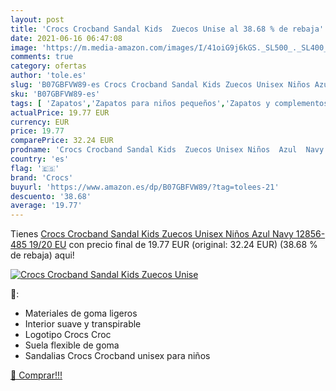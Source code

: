 ```yaml
---
layout: post
title: 'Crocs Crocband Sandal Kids  Zuecos Unise al 38.68 % de rebaja'
date: 2021-06-16 06:47:08
image: 'https://m.media-amazon.com/images/I/41oiG9j6kGS._SL500_._SL400_.jpg'
comments: true
category: ofertas
author: 'tole.es'
slug: 'B07GBFVW89-es Crocs Crocband Sandal Kids Zuecos Unisex Niños Azul Navy...'
sku: 'B07GBFVW89-es'
tags: [ 'Zapatos','Zapatos para niños pequeños','Zapatos y complementos','Zuecos y mules para niño','crocs','zuecos', ]
actualPrice: 19.77 EUR
currency: EUR
price: 19.77
comparePrice: 32.24 EUR
prodname: 'Crocs Crocband Sandal Kids  Zuecos Unisex Niños  Azul  Navy 12856-485   19/20 EU'
country: 'es'
flag: '🇪🇸'
brand: 'Crocs'
buyurl: 'https://www.amazon.es/dp/B07GBFVW89/?tag=tolees-21'
descuento: '38.68'
average: '19.77'
---
```


Tienes [Crocs Crocband Sandal Kids  Zuecos Unisex Niños  Azul  Navy 12856-485   19/20 EU](https://www.amazon.es/dp/B07GBFVW89/?tag=tolees-21) con precio final de  19.77 EUR (original: 32.24 EUR) (38.68 %  de rebaja) aqui!

[![Crocs Crocband Sandal Kids  Zuecos Unise](https://m.media-amazon.com/images/I/41oiG9j6kGS._SL500_._SL400_.jpg)](https://www.amazon.es/dp/B07GBFVW89/?tag=tolees-21)

🔎:

- Materiales de goma ligeros
- Interior suave y transpirable
- Logotipo Crocs Croc
- Suela flexible de goma
- Sandalias Crocs Crocband unisex para niños

[🛒 Comprar!!!](https://www.amazon.es/dp/B07GBFVW89/?tag=tolees-21)
